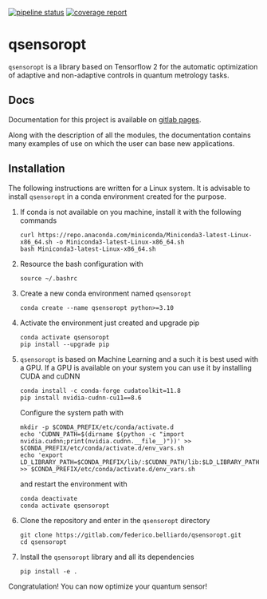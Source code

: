 [![pipeline status](https://gitlab.com/federico.belliardo/qsensoropt/badges/master/pipeline.svg)](https://gitlab.com/federico.belliardo/qsensoropt/-/commits/master)
[![coverage report](https://gitlab.com/federico.belliardo/qsensoropt/badges/master/coverage.svg)](https://gitlab.com/federico.belliardo/qsensoropt/-/commits/master)


# qsensoropt

`qsensoropt` is a library based on Tensorflow 2 for the automatic optimization of adaptive and non-adaptive controls in quantum metrology tasks.

## Docs
Documentation for this project is available on [gitlab pages](https://federico.belliardo.gitlab.io/qsensoropt/).

Along with the description of all the modules,
the documentation contains many examples of use on which the user can base new applications.

## Installation

The following instructions are written for a Linux system.
It is advisable to install `qsensoropt` in a conda environment created for the purpose.

1. If conda is not available on you machine, install it with the following commands
   
   ```
   curl https://repo.anaconda.com/miniconda/Miniconda3-latest-Linux-x86_64.sh -o Miniconda3-latest-Linux-x86_64.sh
   bash Miniconda3-latest-Linux-x86_64.sh
   ```

2. Resource the bash configuration with

   ```
   source ~/.bashrc
   ```

3. Create a new conda environment named `qsensoropt`

   ```
   conda create --name qsensoropt python>=3.10
   ```

4. Activate the environment just created and upgrade pip

   ```
   conda activate qsensoropt
   pip install --upgrade pip
   ```

5. `qsensoropt` is based on Machine Learning and a such it is best
   used with a GPU. If a GPU is available on your system you can use it by
   installing CUDA and cuDNN

   ```
   conda install -c conda-forge cudatoolkit=11.8
   pip install nvidia-cudnn-cu11==8.6
   ```

   Configure the system path with

   ```
   mkdir -p $CONDA_PREFIX/etc/conda/activate.d
   echo 'CUDNN_PATH=$(dirname $(python -c "import nvidia.cudnn;print(nvidia.cudnn.__file__)"))' >> $CONDA_PREFIX/etc/conda/activate.d/env_vars.sh
   echo 'export LD_LIBRARY_PATH=$CONDA_PREFIX/lib/:$CUDNN_PATH/lib:$LD_LIBRARY_PATH' >> $CONDA_PREFIX/etc/conda/activate.d/env_vars.sh
   ```

   and restart the environment with

   ```
   conda deactivate
   conda activate qsensoropt
   ```

7. Clone the repository and enter in the `qsensoropt` directory

   ```
   git clone https://gitlab.com/federico.belliardo/qsensoropt.git
   cd qsensoropt
   ```
7. Install the `qsensoropt` library and all its dependencies

   ```
   pip install -e .
   ```

Congratulation! You can now optimize your quantum sensor!
